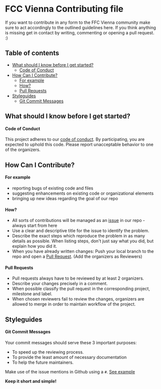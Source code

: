 # FCC Vienna Contributing file

If you want to contribute in any form to the FFC Vienna community make sure to act accordingly to the outlined guidelines here. If you think anything is missing get in contact by writing, commenting or opening a pull request. :)

## Table of contents

  * [What should I know before I get started?](#what-should-i-know-before-i-get-started)
      * [Code of Conduct](#code-of-conduct)
  * [How Can I Contribute?](#how-can-i-contribute)
      * [For example](#for-example)
      * [How?](#how)
      * [Pull Requests](#pull-requests)
  * [Styleguides](#styleguides)
      * [Git Commit Messages](#git-commit-messages)


## What should I know before I get started?

#### Code of Conduct

This project adheres to our [code of conduct](./CodeOfConduct.md). By participating, you are expected to uphold this code. Please report unacceptable behavior to one of the organizers.

## How Can I Contribute?

#### For example
- reporting bugs of existing code and files
- suggesting enhancements on existing code or organizational elements
- bringing up new ideas regarding the goal of our repo

#### How?
- All sorts of contributions will be managed as an [issue](https://github.com/FCCVienna/FCCVienna/issues) in our repo - always start from here
- Use a clear and descriptive title for the issue to identify the problem.
- Describe the exact steps which reproduce the problem in as many details as possible. When listing steps, don't just say what you did, but explain how you did it.
- When you have already written changes: Push your local branch to the repo and open a [Pull Request](https://github.com/FCCVienna/FCCVienna/pulls). (Add the organizers as Reviewers)

#### Pull Requests
- Pull requests always have to be reviewed by at least 2 organizers.
- Describe your changes precisely in a comment.
- When possible classify the pull request in the corresponding project, milestone and label.
- When chosen reviewers fail to review the changes, organizers are allowed to merge in order to maintain workflow of the project.

## Styleguides

#### Git Commit Messages

Your commit messages should serve these 3 important purposes:

- To speed up the reviewing process.
- To provide the least amount of necessary documentation
- To help the future maintainers.

Make use of the issue mentions in Github using a `#`. 
[See example](https://github.com/blog/957-introducing-issue-mentions)

**Keep it short and simple!**
